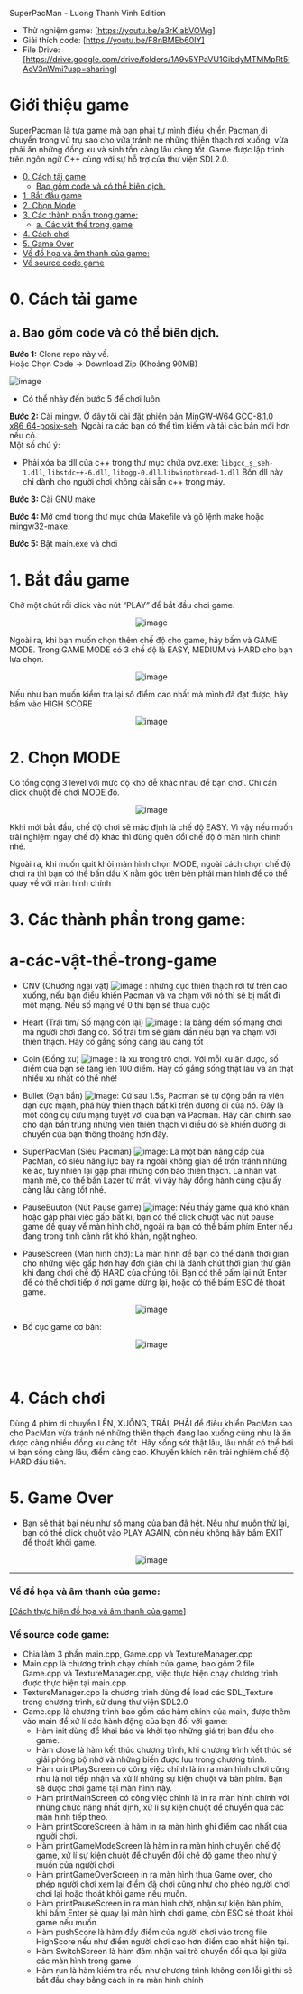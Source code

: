 SuperPacMan - Luong Thanh Vinh Edition

- Thử nghiệm game: [https://youtu.be/e3rKiabVOWg]
- Giải thích code: [https://youtu.be/F8nBMEb60IY]
- File Drive: [https://drive.google.com/drive/folders/1A9v5YPaVU1GibdyMTMMpRt5IAoV3nWmi?usp=sharing]
# Giới thiệu game

SuperPacman là tựa game mà bạn phải tự mình điều khiển Pacman di chuyển trong vũ trụ sao cho
vừa tránh né những thiên thạch rơi xuống, vừa phải ăn những đồng xu và sinh tồn càng lâu càng
tốt. Game được lập trình trên ngôn ngữ C++ cùng với sự hỗ trợ của thư viện SDL2.0.

- [0. Cách tải game](#0-cách-tải-game)
    * [Bao gồm code và có thể biên dịch.](#a-bao-gồm-code-và-có-thể-biên-dịch)
- [1. Bắt đầu game](#1-bắt-đầu-game)
- [2. Chọn Mode](#2-chọn-Mode)
- [3. Các thành phần trong game:](#3-các-thành-phần-trong-game)
   * [a. Các vật thể trong game](#a-các-vật-thể-trong-game)
- [4. Cách chơi](#4-cách-chơi)
- [5. Game Over](#5-Game-over)
- [Về đồ họa và âm thanh của game:](#về-đồ-họa-và-âm-thanh-của-game)
- [Về source code game](#về-source-code-game)

# 0. Cách tải game


## a. Bao gồm code và có thể biên dịch.

**Bước 1:** Clone repo này về. <br/>
Hoặc Chọn Code -> Download Zip (Khoảng 90MB)

![image](Input/HuongDan/1.png)

- Có thể nhảy đến bước 5 để chơi luôn.

**Bước 2:** Cài mingw. Ở đây tôi cài đặt phiên bản MinGW-W64
GCC-8.1.0 [x86_64-posix-seh](https://sourceforge.net/projects/mingw-w64/files/Toolchains%20targetting%20Win64/Personal%20Builds/mingw-builds/8.1.0/threads-posix/seh/x86_64-8.1.0-release-posix-seh-rt_v6-rev0.7z/download). Ngoài ra các bạn có thể tìm kiếm và tải các bản mới hơn nếu có.<br/>
Một số chú ý: <br/>

- Phải xóa ba dll của c++ trong thư mục chứa pvz.exe: `libgcc_s_seh-1.dll`, `libstdc++-6.dll`, `libogg-0.dll`.`libwinpthread-1.dll` Bốn dll này chỉ dành cho người chơi không cài sẵn c++ trong máy.

**Bước 3:** Cài GNU make

**Bước 4:** Mở cmd trong thư mục chứa Makefile và gõ lệnh make hoặc mingw32-make.

**Bước 5:** Bật main.exe và chơi

# 1. Bắt đầu game

Chờ một chút rồi click vào nút “PLAY” để bắt đầu chơi game.
<div style="text-align: center;">

![image](Input/HuongDan/2.png)

</div>


Ngoài ra, khi bạn muốn chọn thêm chế độ cho game, hãy bấm và GAME MODE. Trong GAME MODE có 3 chế độ là EASY, MEDIUM và HARD cho bạn lựa chọn.

<div style="text-align: center;">

![image](Input/HuongDan/3.png)

</div>

Nếu như bạn muốn kiểm tra lại số điểm cao nhất mà mình đã đạt được, hãy bấm vào HIGH SCORE

<div style="text-align: center;">

![image](Input/HuongDan/4.png)

</div>

# 2. Chọn MODE

Có tổng cộng 3 level với mức độ khó dễ khác nhau để bạn chơi. Chỉ cần click chuột để chơi MODE đó.
<div style="text-align: center;">

![image](Input/HuongDan/3.png)
</div>


Kkhi mới bắt đầu, chế độ chơi sẽ mặc định là chế độ EASY. Vì vậy nếu muốn trải nghiệm ngay chế độ khác thì đừng quên đổi chế độ ở màn hình chính nhé.

Ngoài ra, khi muốn quit khỏi màn hình chọn MODE, ngoài cách chọn chế độ chơi ra thì bạn có thể bấn dấu X nằm góc trên bên phải màn hình để có thể quay về với màn hình chính

# 3. Các thành phần trong game:
   # a-các-vật-thể-trong-game
-    CNV (Chướng ngại vật) ![image](Input/img/CNV.png)
     : những cục thiên thạch rơi từ trên cao xuống, nếu bạn điều khiển Pacman và va chạm      với nó thì sẽ bị mất đi một mạng. Nếu số mạng về 0 thì bạn sẽ thua cuộc

-    Heart (Trái tim/ Số mạng còn lại) ![image](Input/img/3.png)
     : là bảng đếm số mạng chơi mà người chơi đang có. Số trái tim sẽ giảm dần nếu bạn        va chạm với thiên thạch. Hãy cố gắng sống càng lâu càng tốt

-    Coin (Đồng xu) ![image](Input/img/coin.png)
     : là xu trong trò chơi. Với mỗi xu ăn được, số điểm của bạn sẽ tăng lên 100 điểm.        Hãy cố gắng sống thật lâu và ăn thật nhiều xu nhất có thể nhé!

-    Bullet (Đạn bắn) ![image](Input/img/Bullet.png): Cứ sau 1.5s, Pacman sẽ tự động bắn ra viên đạn cực mạnh, phá hủy thiên thạch bất kì trên đường đi của nó. Đây là một công cụ cứu mạng tuyệt vời của bạn và Pacman. Hãy căn chỉnh sao cho đạn bắn trúng những viên thiên thạch vì điều đó sẽ khiến đường di chuyển của bạn thông thoáng hơn đấy.

-    SuperPacMan (Siêu Pacman) ![image](Input/img/SuperPacMan.png):
     Là một bản nâng cấp của PacMan, có siêu năng lực bay ra ngoài không gian để trốn tránh những kẻ ác, tuy nhiên lại gặp phải những cơn bão thiên thạch. Là nhân vật mạnh mẽ, có thể bắn Lazer từ mắt, vì vậy hãy đồng hành cùng cậu ấy càng lâu càng tốt nhé.

-    PauseBuuton (Nút Pause game) ![image](Input/img/pausebutton.png): Nếu thấy game quá khó khăn hoặc gặp phải việc gấp bất kì, bạn có thể click chuột vào nút pause game để quay về màn hình chờ, ngoài ra bạn có thể bấm phím Enter nếu đang trong tình cảnh rất khó khắn, ngặt nghèo.

-   PauseScreen (Màn hình chờ): Là màn hình để bạn có thể dành thời gian cho những việc gấp hơn hay đơn giản chỉ là dành chút thời gian thư giãn khi đang chơi chế độ HARD của chúng tôi. Bạn có thể bấm lại nút Enter để có thể chơi tiếp ở nơi game dừng lại, hoặc có thể bấm ESC để thoát game.

<div style="text-align: center;">

![image](Input/HuongDan/6.png)
</div>

- Bố cục game cơ bản:

<div style="text-align: center;">

![image](Input/HuongDan/5.png)
</div>

 

# 4. Cách chơi

Dùng 4 phím di chuyển LÊN, XUỐNG, TRÁI, PHẢI để điều khiển PacMan sao cho PacMan vừa tránh né những thiên thạch đang lao xuống cũng như là ăn được càng nhiều đồng xu càng tốt. Hãy sống sót thật lâu, lâu nhất có thể bởi vì bạn sống càng lâu, điểm càng cao. Khuyến khích nên trải nghiệm chế độ HARD đầu tiên.


# 5. Game Over

- Bạn sẽ thất bại nếu như số mạng của bạn đã hết. Nếu như muốn thử lại, bạn có thể click chuột vào PLAY AGAIN, còn nếu không hãy bấm EXIT để thoát khỏi game.

<div style="text-align: center;">

![image](Input/HuongDan/7.png)
</div>

---

### Về đồ họa và âm thanh của game:

[[Cách thực hiện đồ họa và âm thanh của game]](src/DoHoaGame.txt)

### Về source code game:
- Chia làm 3 phần main.cpp, Game.cpp và TextureManager.cpp
- Main.cpp là chương trình chạy chính của game, bao gồm 2 file Game.cpp và TextureManager.cpp, việc thực hiện chạy chương trình được thực hiện tại main.cpp
- TextureManager.cpp là chương trình dùng để load các SDL_Texture trong chương trình, sử dụng thư viện SDL2.0
- Game.cpp là chương trình bao gồm các hàm chính của main, được thêm vào main để xử lí các hành động của bạn đối với game:
  * Hàm init dùng để khai báo và khởi tạo những giá trị ban đầu cho game.
  * Hàm close là hàm kết thúc chương trình, khi chương trình kết thúc sẽ giải phóng bộ nhớ và những biến được lưu trong chương trình.
  * Hàm orintPlayScreen có công việc chính là in ra màn hình chơi cũng như là nơi tiếp nhận và xử lí những sự kiện chuột và bàn phím. Bạn sẽ được chơi game tại màn hình này.
  * Hàm printMainScreen có công việc chính là in ra màn hình chính với những chức năng nhất định, xử lí sự kiện chuột để chuyển qua các màn hình tiếp theo.
  * Hàm printScoreScreen là hàm in ra màn hình ghi điểm cao nhất của người chơi.
  * Hàm printGameModeScreen là hàm in ra màn hình chuyển chế độ game, xử lí sự kiện chuột để chuyển đổi chế độ game theo như ý muốn của người chơi
  * Hàm printGameOverScreen in ra màn hình thua Game over, cho phép người chơi xem lại điểm đã chơi cũng như cho phéo người chơi chơi lại hoặc thoát khỏi game nếu muốn.
  * Hàm printPauseScreen in ra màn hình chờ, nhận sự kiện bàn phím, khi bấm Enter sẽ quay lại màn hình chơi game, còn ESC sẽ thoát khỏi game nếu muốn.
  * Hàm pushScore là hàm đẩy điểm của người chơi vào trong file HighScore nếu như điểm người chơi cao hơn điểm cao nhất hiện tại.
  * Hàm SwitchScreen là hàm đảm nhận vai trò chuyển đổi qua lại giữa các màn hình trong game
  * Hàm run là hàm kiểm tra nếu như chương trình không còn lỗi gì thì sẽ bắt đầu chạy bằng cách in ra màn hình chính
